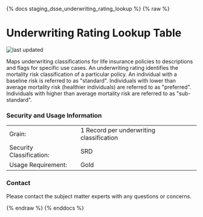 {% docs staging_dsse_underwriting_rating_lookup %}
{% raw %}

# Underwriting Rating Lookup Table

![last updated](assets/update_badges/staging_dsse_underwriting_rating_lookup.svg)

Maps underwriting classifications for life insurance policies to descriptions and flags for
specific use cases. An underwriting rating identifies the mortality risk classification of
a particular policy. An individual with a baseline risk is referred to as "standard".
Individuals with lower than average mortality risk (healthier individuals) are referred to
as "preferred". Individuals with higher than average mortality risk are referred to
as "sub-standard".

### Security and Usage Information

|     |     |
| --- | --- |
| Grain:                   | 1 Record per underwriting classification |
| Security Classification: | SRD |
| Usage Requirement:       | Gold |

### Contact
Please contact the subject matter experts with any questions or concerns. 

{% endraw %}
{% enddocs %}
